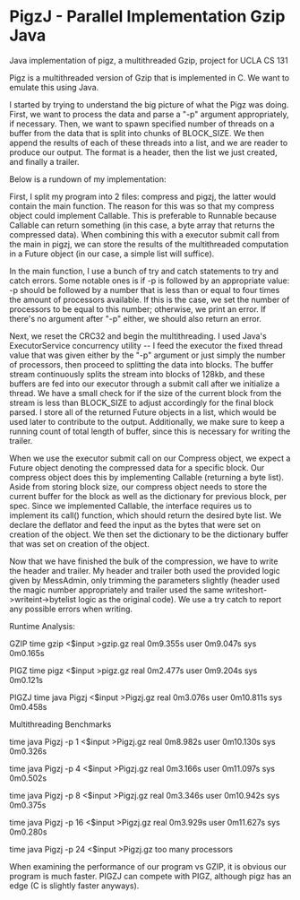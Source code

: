 # PigzJ - Parallel Implementation Gzip Java
Java implementation of pigz, a multithreaded Gzip, project for UCLA CS 131

Pigz is a multithreaded version of Gzip that is implemented in C. We want to
emulate this using Java.

I started by trying to understand the big picture of what the Pigz was 
doing. First, we want to process the data and parse a "-p" argument 
appropriately, if necessary. Then, we want to spawn specified number of threads 
on a buffer from the data that is split into chunks of BLOCK_SIZE. We then 
append the results of each of these threads into a list, and we are reader to 
produce our output. The format is a header, then the list we just created, and 
finally a trailer.

Below is a rundown of my implementation:

First, I split my program into 2 files: compress and pigzj, the latter would 
contain the main function. The reason for this was so that my compress object 
could implement Callable. This is preferable to Runnable because Callable can 
return something (in this case, a byte array that returns the compressed data). 
When combining this with a executor submit call from the main in pigzj, we can 
store the results of the multithreaded computation in a Future object (in our 
case, a simple list will suffice).

In the main function, I use a bunch of try and catch statements to try and 
catch errors. Some notable ones is if -p is followed by an appropriate value: 
-p should be followed by a number that is less than or equal to four times the 
amount of processors available. If this is the case, we set the number of 
processors to be equal to this number; otherwise, we print an error. If there's 
no argument after "-p" either, we should also return an error.

Next, we reset the CRC32 and begin the multithreading. I used Java's 
ExecutorService concurrency utility -- I feed the executor the fixed thread 
value that was given either by the "-p" argument or just simply the number of 
processors, then proceed to splitting the data into blocks.
The buffer stream continuously splits the stream into blocks of 128kb, and 
these buffers are fed into our executor through a submit call after we 
initialize a thread. We have a small check for if the size of the current block 
from the stream is less than BLOCK_SIZE to adjust accordingly for the final 
block parsed. I store all of the returned Future objects in a list, which would 
be used later to contribute to the output.
Additionally, we make sure to keep a running count of total length of buffer, 
since this is necessary for writing the trailer.

When we use the executor submit call on our Compress object, we expect a Future 
object denoting the compressed data for a specific block. Our compress object 
does this by implementing Callable (returning a byte list). Aside from storing 
block size, our compress object needs to store the current buffer for the block 
as well as the dictionary for previous block, per spec.
Since we implemented Callable, the interface requires us to implement its 
call() function, which should return the desired byte list. We declare the 
deflator and feed the input as the bytes that were set on creation of the 
object.
We then set the dictionary to be the dictionary buffer that was set on creation 
of the object.

Now that we have finished the bulk of the compression, we have to write the 
header and trailer. My header and trailer both used the provided logic given by 
MessAdmin, only trimming the parameters slightly (header used the magic number 
appropriately and trailer used the same writeshort->writeint->bytelist logic as 
the original code). We use a try catch to report any possible errors when 
writing.

Runtime Analysis:

GZIP
time gzip <$input >gzip.gz
real    0m9.355s
user    0m9.047s
sys     0m0.165s

PIGZ
time pigz <$input >pigz.gz
real    0m2.477s
user    0m9.204s
sys     0m0.121s

PIGZJ
time java Pigzj <$input >Pigzj.gz
real    0m3.076s
user    0m10.811s
sys     0m0.458s

Multithreading Benchmarks

time java Pigzj -p 1 <$input >Pigzj.gz
real    0m8.982s
user    0m10.130s
sys     0m0.326s

time java Pigzj -p 4 <$input >Pigzj.gz
real    0m3.166s
user    0m11.097s
sys     0m0.502s

time java Pigzj -p 8 <$input >Pigzj.gz
real    0m3.346s
user    0m10.942s
sys     0m0.375s

time java Pigzj -p 16 <$input >Pigzj.gz
real    0m3.929s
user    0m11.627s
sys     0m0.280s

time java Pigzj -p 24 <$input >Pigzj.gz
too many processors

When examining the performance of our program vs GZIP, it is obvious our 
program is much faster. PIGZJ can compete with PIGZ, although pigz has an 
edge (C is slightly faster anyways).
